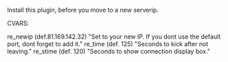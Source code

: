 Install this plugin, before you move to a new serverip.


CVARS: 

re_newip (def.81.169.142.32) "Set to your new IP. If you dont use the default port, dont forget to add it."
re_time (def. 125) "Seconds to kick after not leaving."
re_stime (def. 120) "Seconds to show connection display box."